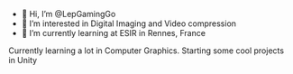 - 👋 Hi, I’m @LepGamingGo
- 👀 I’m interested in Digital Imaging and Video compression
- 🌱 I’m currently learning at ESIR in Rennes, France

Currently learning a lot in Computer Graphics. Starting some cool projects in Unity
